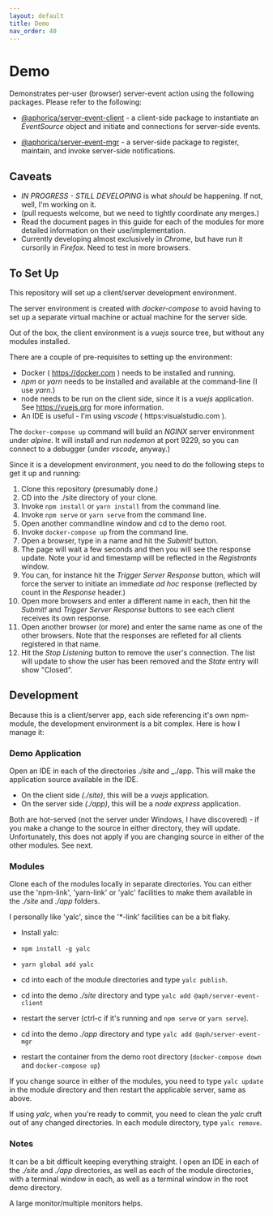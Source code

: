 ```yaml
---
layout: default
title: Demo
nav_order: 40
---
```

# Demo

Demonstrates per-user (browser) server-event action using the following
packages.  Please refer to the following:

- [@aphorica/server-event-client](server-event-client.html) - a
  client-side package to instantiate an _EventSource_ object and
  initiate and connections for server-side events.

- [@aphorica/server-event-mgr](server-event-mgr.html) - a server-side
  package to register, maintain, and invoke server-side notifications.

## Caveats
- <em style={color:red}>IN PROGRESS - STILL DEVELOPING</em>
  is what _should_ be happening.  If not, well, I'm working on it.
- (pull requests welcome, but we need to tightly coordinate any
  merges.)
- Read the document pages in this guide for each of the modules for more    detailed information on their use/implementation.
- Currently developing almost exclusively in _Chrome_, but have
  run it cursorily in _Firefox_.  Need to test in more browsers.

## To Set Up
This repository will set up a client/server development environment.

The server environment is created with _docker-compose_ to avoid
having to set up a separate virtual machine or actual machine for
the server side.

Out of the box, the client environment is a _vuejs_ source tree, but without any modules installed.

There are a couple of pre-requisites to setting up the environment:
- Docker ( https://docker.com ) needs to be installed and running.
- _npm_ or _yarn_ needs to be installed and available at the command-line   (I use _yarn_.)
- node needs to be run on the client side, since it is a _vuejs_
  application.  See https://vuejs.org for more information.
- An IDE is useful - I'm using _vscode_ ( https:visualstudio.com ).

The `docker-compose up` command will build an _NGINX_ server environment
under _alpine_.  It will install and run _nodemon_ at port 9229, so you can connect to a debugger (under _vscode,_ anyway.)

Since it is a development environment, you need to do the following
steps to get it up and running:

1. Clone this repository (presumably done.)
2. CD into the ./site directory of your clone.
3. Invoke `npm install` or `yarn install` from the command line.
4. Invoke `npm serve` or `yarn serve` from the command line.
4. Open another commandline window and cd to the demo root.
5. Invoke `docker-compose up` from the command line.
6. Open a browser, type in a name and hit the _Submit!_ button.
7. The page will wait a few seconds and then you will see the
   response update.  Note your id and timestamp will be reflected
   in the _Registrants_ window.
8. You can, for instance hit the _Trigger Server Response_ button,
   which will force the server to initiate an immediate _ad hoc_
   response (reflected by count in the _Response_ header.)
9. Open more browsers and enter a different name in each, then hit
   the _Submit!_ and _Trigger Server Response_ buttons to see each
   client receives its own response.
10. Open another browser (or more) and enter the same name as one
    of the other browsers.  Note that the responses are refleted
    for all clients registered in that name.
11. Hit the _Stop Listening_ button to remove the user's connection.
    The list will update to show the user has been removed and the
    _State_ entry will show "Closed".

## Development
Because this is a client/server app, each side referencing it's own npm-module, the development environment is a bit complex.  Here is how I manage it:

### Demo Application
Open an IDE in each of the directories _./site_ and _./app.  This will
make the application source available in the IDE.

- On the client side _(./site)_, this will be a _vuejs_ application.
- On the server side _(./app)_, this will be a _node express_ application.

Both are hot-served (not the server under Windows, I have discovered) - if you make a change to the source in either directory, they will update.  Unfortunately, this does not apply if you are changing source in either of the other modules.  See next.

### Modules
Clone each of the modules locally in separate directories.  You can either use the 'npm-link', 'yarn-link' or 'yalc' facilities to make them available in the _./site_ and _./app_ folders.

I personally like 'yalc', since the '*-link' facilities can be a bit flaky.

- Install yalc:
 - `npm install -g yalc`
 - `yarn global add yalc`

- cd into each of the module directories and type `yalc publish`.
- cd into the demo _./site_ directory and type `yalc add @aph/server-event-client`
- restart the server (ctrl-c if it's running and `npm serve` or `yarn serve`).
- cd into the demo _./app_ directory and type `yalc add @aph/server-event-mgr`
- restart the container from the demo root directory (`docker-compose down` and `docker-compose up`)

If you change source in either of the modules, you need to type `yalc update` in the module directory and then restart the applicable server, same as above.

If using _yalc_, when you're ready to commit, you need to clean the _yalc_ cruft out of any changed directories.  In each module directory, type `yalc remove`.

### Notes
It can be a bit difficult keeping everything straight.  I open an IDE in each of the _./site_ and _./app_ directories, as well as each of the module directories, with a terminal window in each, as well as a terminal window in the root demo directory.

A large monitor/multiple monitors helps.


